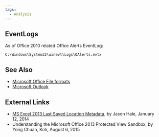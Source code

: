 ```yaml
---
tags:
  - Analysis
---
```

## EventLogs

As of Office 2010 related Office Alerts EventLog:

    C:\Windows\System32\winevt\Logs\OAlerts.evtx

## See Also

- [Microsoft Office File formats](microsoft_office_file_formats.md)
- [Microsoft Outlook](microsoft_outlook.md)

## External Links

- [MS Excel 2013 Last Saved Location Metadata](https://dfstream.blogspot.com/2014/01/ms-excel-2013-last-saved-location.html),
  by Jason Hale, January 12, 2014
- Understanding the Microsoft Office 2013 Protected View Sandbox,
  by Yong Chuan, Koh, August 6, 2015
